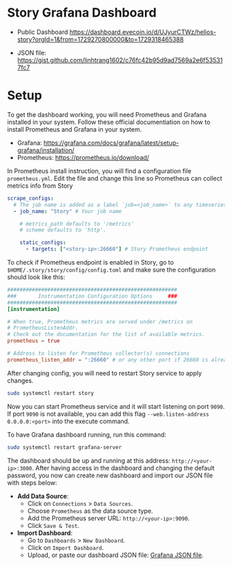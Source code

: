 # Story Grafana Dashboard

- Public Dashboard https://dashboard.evecoin.io/d/UJyurCTWz/helios-story?orgId=1&from=1729270800000&to=1729318465388

- JSON file: https://gist.github.com/linhtrang1602/c76fc42b95d9ad7569a2e6f535317fc7

# Setup
To get the dashboard working, you will need Prometheus and Grafana installed in your system. Follow these official documentiation on how to install Prometheus and Grafana in your system.
 - Grafana: https://grafana.com/docs/grafana/latest/setup-grafana/installation/
 - Prometheus: https://prometheus.io/download/

In Prometheus install instruction, you will find a configuration file `prometheus.yml`. Edit the file and change this line so Prometheus can collect metrics info from Story
```yaml
scrape_configs:
  # The job name is added as a label `job=<job_name>` to any timeseries scraped from this config.
  - job_name: "Story" # Your job name

    # metrics_path defaults to '/metrics'
    # scheme defaults to 'http'.

    static_configs:
      - targets: ["<story-ip>:26660"] # Story Prometheus endpoint
```

To check if Prometheus endpoint is enabled in Story, go to `$HOME/.story/story/config/config.toml` and make sure the configuration should look like this:
```toml
#######################################################
###       Instrumentation Configuration Options     ###
#######################################################
[instrumentation]

# When true, Prometheus metrics are served under /metrics on
# PrometheusListenAddr.
# Check out the documentation for the list of available metrics.
prometheus = true

# Address to listen for Prometheus collector(s) connections
prometheus_listen_addr = ":26660" # or any other port if 26660 is already used
```

After changing config, you will need to restart Story service to apply changes.
```bash
sudo systemctl restart story
```

Now you can start Prometheus service and it will start listening on port `9090`. If port `9090` is not available, you can add this flag `--web.listen-address 0.0.0.0:<port>` into the execute command.

To have Grafana dashboard running, run this command:
```bash
sudo systemctl restart grafana-server
```
The dashboard should be up and running at this address: `http://<your-ip>:3000`. After having access in the dashboard and changing the default password, you now can create new dashboard and import our JSON file with steps below:
-  **Add Data Source**:
   - Click on `Connections` > `Data Sources`.
   - Choose `Prometheus` as the data source type.
   - Add the Prometheus server URL: `http://<your-ip>:9090`.
   - Click `Save & Test`.
- **Import Dashboard**:
   - Go to `Dashboards` > `New Dashboard`.
   - Click on `Import Dashboard`.
   - Upload, or paste our dashboard JSON file: [Grafana JSON file](https://gist.github.com/linhtrang1602/c76fc42b95d9ad7569a2e6f535317fc7).